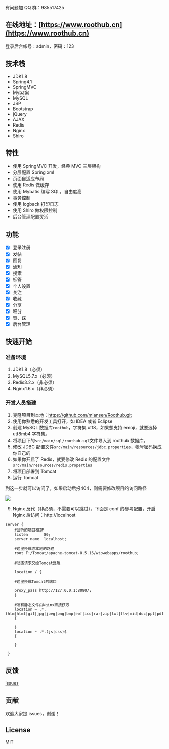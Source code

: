 有问题加 QQ 群：985517425

## 在线地址：[https://www.roothub.cn](https://www.roothub.cn)

登录后台帐号：admin，密码：123

## 技术栈

- JDK1.8
- Spring4.1
- SpringMVC
- Mybatis
- MySQL
- JSP
- Bootstrap
- jQuery
- AJAX
- Redis
- Nginx
- Shiro

## 特性

- 使用 SpringMVC 开发，经典 MVC 三层架构
- 分层配置 Spring xml
- 页面自适应布局
- 使用 Redis 做缓存
- 使用 Mybatis 编写 SQL，自由度高
- 事务控制
- 使用 logback 打印日志
- 使用 Shiro 做权限控制
- 后台管理配置灵活

## 功能

- [x] 登录注册
- [x] 发帖
- [x] 回复
- [x] 通知
- [x] 搜索
- [x] 标签
- [x] 个人设置
- [x] 关注
- [x] 收藏
- [x] 分享
- [x] 积分
- [x] 赞、踩
- [x] 后台管理

## 快速开始

### 准备环境

1. JDK1.8（必须）
2. MySQL5.7.x（必须）
3. Redis3.2.x（非必须）
4. Nginx1.6.x（非必须）

### 开发人员搭建

1. 克隆项目到本地：https://github.com/miansen/Roothub.git
2. 使用你熟悉的开发工具打开，如 IDEA 或者 Eclipse
3. 创建 MySQL 数据库`roothub`，字符集 utf8，如果想支持 emoji，就要选择 utf8mb4 字符集。
4. 将项目下的`src/main/sql/roothub.sql`文件导入到 roothub 数据库。
5. 修改 JDBC 配置文件`src/main/resources/jdbc.properties`，帐号密码换成你自己的
6. 如果你开启了 Redis，就要修改 Redis 的配置文件`src/main/resources/redis.properties`
7. 将项目部署到 Tomcat
8. 运行 Tomcat

到这一步就可以访问了，如果启动后报404，则需要修改项目的访问路径

![](https://i.loli.net/2018/09/14/5b9b13e47b25c.png)

9. Nginx 反代（非必须，不需要可以跳过），下面是 conf 的参考配置，开启 Nginx 后访问：http://localhost

```
server {
	#监听的端口和IP
    listen       80;
    server_name  localhost;

	#这里换成你本地的路径
	root F:/Tomcat/apache-tomcat-8.5.16/wtpwebapps/roothub;

	#动态请求交给Tomcat处理

    location / {

	#这里换成Tomcat的端口

	proxy_pass http://127.0.0.1:8080/;
    }
	
	#所有静态文件由Nginx直接获取
    location ~ .*.(htm|html|gif|jpg|jpeg|png|bmp|swf|ico|rar|zip|txt|flv|mid|doc|ppt|pdf|xls|mp3|wma)$
    {
    	
    }
    location ~ .*.(js|css)$
    {
	   
    } 
        
 }

```

## 反馈

[issues](https://github.com/miansen/Roothub/issues)

## 贡献

欢迎大家提 issues，谢谢！

## License

MIT
